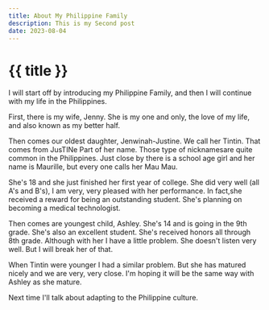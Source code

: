 ```yaml
---
title: About My Philippine Family
description: This is my Second post
date: 2023-08-04
---
```


# {{ title }}
<div class="ml-8">  
I will start off by introducing my Philippine Family,
and then I will continue with my life in the Philippines.

First, there is my wife, Jenny. She is my one and only, the love of my life, and also known as my better half.

Then comes our oldest daughter, Jenwinah-Justine.
We call her Tintin. That comes from JusTINe Part of her name. Those type of nicknamesare quite common in the Philippines. Just close by there is a school age girl and her name is Maurille, but every one calls her Mau Mau.

She's 18 and she just finished her first year of college. She did very well (all A's and B's), I am very, very pleased with her performance. In fact,she received a reward for being an outstanding student. She's planning on becoming a medical technologist.

Then comes are youngest child, Ashley. She's 14 and is going in the 9th grade. She's also an excellent student. She's received honors all through 8th grade. 
Although with her I have a little problem. She doesn't listen very well. But I will break her of that.

When Tintin were younger I had a similar problem. But she has matured nicely and we are very, very close. I'm hoping it will be the same way with Ashley as she mature.

Next time I'll talk about adapting to the Philippine culture.

</div>
